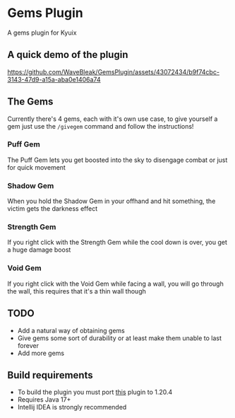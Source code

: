 # Gems Plugin
A gems plugin for Kyuix

## A quick demo of the plugin
https://github.com/WaveBleak/GemsPlugin/assets/43072434/b9f74cbc-3143-47d9-a15a-aba0e1406a74


## The Gems
Currently there's 4 gems, each with it's own use case, to give yourself a gem just use the `/givegem` command and follow the instructions! 


### Puff Gem
The Puff Gem lets you get boosted into the sky to disengage combat or just for quick movement

### Shadow Gem
When you hold the Shadow Gem in your offhand and hit something, the victim gets the darkness effect

### Strength Gem
If you right click with the Strength Gem while the cool down is over, you get a huge damage boost

### Void Gem
If you right click with the Void Gem while facing a wall, you will go through the wall, this requires that it's a thin wall though


## TODO
- Add a natural way of obtaining gems
- Give gems some sort of durability or at least make them unable to last forever
- Add more gems

## Build requirements 
- To build the plugin you must port [this](https://github.com/hmzel/ParticleSFX/tree/master) plugin to 1.20.4
- Requires Java 17+
- Intellij IDEA is strongly recommended
